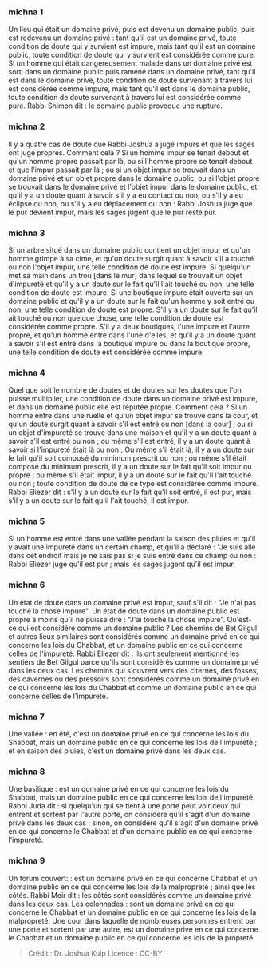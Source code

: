 
### michna 1
Un lieu qui était un domaine privé, puis est devenu un domaine public, puis est redevenu un domaine privé : tant qu'il est un domaine privé, toute condition de doute qui y survient est impure, mais tant qu'il est un domaine public, toute condition de doute qui y survient est considérée comme pure. Si un homme qui était dangereusement malade dans un domaine privé est sorti dans un domaine public puis ramené dans un domaine privé, tant qu'il est dans le domaine privé, toute condition de doute survenant à travers lui est considérée comme impure, mais tant qu'il est dans le domaine public, toute condition de doute survenant à travers lui est considérée comme pure. Rabbi Shimon dit : le domaine public provoque une rupture.

### michna 2
Il y a quatre cas de doute que Rabbi Joshua a jugé impurs et que les sages ont jugé propres. Comment cela ? Si un homme impur se tenait debout et qu'un homme propre passait par là, ou si l'homme propre se tenait debout et que l'impur passait par là ; ou si un objet impur se trouvait dans un domaine privé et un objet propre dans le domaine public, ou si l'objet propre se trouvait dans le domaine privé et l'objet impur dans le domaine public, et qu'il y a un doute quant à savoir s'il y a eu contact ou non, ou s'il y a eu éclipse ou non, ou s'il y a eu déplacement ou non : Rabbi Joshua juge que le pur devient impur, mais les sages jugent que le pur reste pur.

### michna 3
Si un arbre situé dans un domaine public contient un objet impur et qu'un homme grimpe à sa cime, et qu'un doute surgit quant à savoir s'il a touché ou non l'objet impur, une telle condition de doute est impure. Si quelqu'un met sa main dans un trou [dans le mur] dans lequel se trouvait un objet d'impureté et qu'il y a un doute sur le fait qu'il l'ait touché ou non, une telle condition de doute est impure. Si une boutique impure était ouverte sur un domaine public et qu'il y a un doute sur le fait qu'un homme y soit entré ou non, une telle condition de doute est propre. S'il y a un doute sur le fait qu'il ait touché ou non quelque chose, une telle condition de doute est considérée comme propre. S'il y a deux boutiques, l'une impure et l'autre propre, et qu'un homme entre dans l'une d'elles, et qu'il y a un doute quant à savoir s'il est entré dans la boutique impure ou dans la boutique propre, une telle condition de doute est considérée comme impure.

### michna 4
Quel que soit le nombre de doutes et de doutes sur les doutes que l'on puisse multiplier, une condition de doute dans un domaine privé est impure, et dans un domaine public elle est réputée propre. Comment cela ? Si un homme entre dans une ruelle et qu'un objet impur se trouve dans la cour, et qu'un doute surgit quant à savoir s'il est entré ou non [dans la cour] ; ou si un objet d'impureté se trouve dans une maison et qu'il y a un doute quant à savoir s'il est entré ou non ; ou même s'il est entré, il y a un doute quant à savoir si l'impureté était là ou non ; Ou même s'il était là, il y a un doute sur le fait qu'il soit composé du minimum prescrit ou non ; ou même s'il était composé du minimum prescrit, il y a un doute sur le fait qu'il soit impur ou propre ; ou même s'il était impur, il y a un doute sur le fait qu'il l'ait touché ou non ; toute condition de doute de ce type est considérée comme impure. Rabbi Eliezer dit : s'il y a un doute sur le fait qu'il soit entré, il est pur, mais s'il y a un doute sur le fait qu'il l'ait touché, il est impur.

### michna 5
Si un homme est entré dans une vallée pendant la saison des pluies et qu'il y avait une impureté dans un certain champ, et qu'il a déclaré : "Je suis allé dans cet endroit mais je ne sais pas si je suis entré dans ce champ ou non : Rabbi Eliezer juge qu'il est pur ; mais les sages jugent qu'il est impur.

### michna 6
Un état de doute dans un domaine privé est impur, sauf s'il dit : "Je n'ai pas touché la chose impure". Un état de doute dans un domaine public est propre à moins qu'il ne puisse dire : "J'ai touché la chose impure". Qu'est-ce qui est considéré comme un domaine public ? Les chemins de Bet Gilgul et autres lieux similaires sont considérés comme un domaine privé en ce qui concerne les lois du Chabbat, et un domaine public en ce qui concerne celles de l'impureté. Rabbi Eliezer dit : ils ont seulement mentionné les sentiers de Bet Gilgul parce qu'ils sont considérés comme un domaine privé dans les deux cas. Les chemins qui s'ouvrent vers des citernes, des fosses, des cavernes ou des pressoirs sont considérés comme un domaine privé en ce qui concerne les lois du Chabbat et comme un domaine public en ce qui concerne celles de l'impureté.

### michna 7
Une vallée : en été, c'est un domaine privé en ce qui concerne les lois du Shabbat, mais un domaine public en ce qui concerne les lois de l'impureté ; et en saison des pluies, c'est un domaine privé dans les deux cas.

### michna 8
Une basilique : est un domaine privé en ce qui concerne les lois du Shabbat, mais un domaine public en ce qui concerne les lois de l'impureté. Rabbi Juda dit : si quelqu'un qui se tient à une porte peut voir ceux qui entrent et sortent par l'autre porte, on considère qu'il s'agit d'un domaine privé dans les deux cas ; sinon, on considère qu'il s'agit d'un domaine privé en ce qui concerne le Chabbat et d'un domaine public en ce qui concerne l'impureté.

### michna 9
Un forum couvert: : est un domaine privé en ce qui concerne Chabbat et un domaine public en ce qui concerne les lois de la malpropreté ; ainsi que les côtés. Rabbi Meir dit : les côtés sont considérés comme un domaine privé dans les deux cas. Les colonnades : sont un domaine privé en ce qui concerne le Chabbat et un domaine public en ce qui concerne les lois de la malpropreté. Une cour dans laquelle de nombreuses personnes entrent par une porte et sortent par une autre, est un domaine privé en ce qui concerne le Chabbat et un domaine public en ce qui concerne les lois de la propreté.

>Crédit : Dr. Joshua Kulp
>Licence : CC-BY